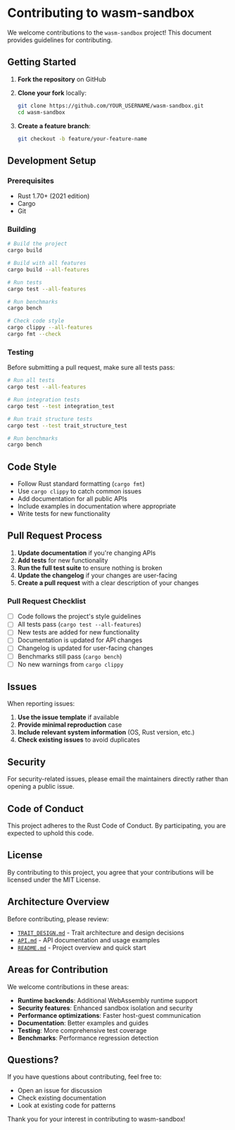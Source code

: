 # Contributing to wasm-sandbox

We welcome contributions to the `wasm-sandbox` project! This document provides guidelines for contributing.

## Getting Started

1. **Fork the repository** on GitHub
2. **Clone your fork** locally:

   ```bash
   git clone https://github.com/YOUR_USERNAME/wasm-sandbox.git
   cd wasm-sandbox
   ```

3. **Create a feature branch**:

   ```bash
   git checkout -b feature/your-feature-name
   ```

## Development Setup

### Prerequisites

- Rust 1.70+ (2021 edition)
- Cargo
- Git

### Building

```bash
# Build the project
cargo build

# Build with all features
cargo build --all-features

# Run tests
cargo test --all-features

# Run benchmarks
cargo bench

# Check code style
cargo clippy --all-features
cargo fmt --check
```

### Testing

Before submitting a pull request, make sure all tests pass:

```bash
# Run all tests
cargo test --all-features

# Run integration tests
cargo test --test integration_test

# Run trait structure tests
cargo test --test trait_structure_test

# Run benchmarks
cargo bench
```

## Code Style

- Follow Rust standard formatting (`cargo fmt`)
- Use `cargo clippy` to catch common issues
- Add documentation for all public APIs
- Include examples in documentation where appropriate
- Write tests for new functionality

## Pull Request Process

1. **Update documentation** if you're changing APIs
2. **Add tests** for new functionality
3. **Run the full test suite** to ensure nothing is broken
4. **Update the changelog** if your changes are user-facing
5. **Create a pull request** with a clear description of your changes

### Pull Request Checklist

- [ ] Code follows the project's style guidelines
- [ ] All tests pass (`cargo test --all-features`)
- [ ] New tests are added for new functionality
- [ ] Documentation is updated for API changes
- [ ] Changelog is updated for user-facing changes
- [ ] Benchmarks still pass (`cargo bench`)
- [ ] No new warnings from `cargo clippy`

## Issues

When reporting issues:

1. **Use the issue template** if available
2. **Provide minimal reproduction** case
3. **Include relevant system information** (OS, Rust version, etc.)
4. **Check existing issues** to avoid duplicates

## Security

For security-related issues, please email the maintainers directly rather than opening a public issue.

## Code of Conduct

This project adheres to the Rust Code of Conduct. By participating, you are expected to uphold this code.

## License

By contributing to this project, you agree that your contributions will be licensed under the MIT License.

## Architecture Overview

Before contributing, please review:

- [`TRAIT_DESIGN.md`](TRAIT_DESIGN.md) - Trait architecture and design decisions
- [`API.md`](API.md) - API documentation and usage examples
- [`README.md`](README.md) - Project overview and quick start

## Areas for Contribution

We welcome contributions in these areas:

- **Runtime backends**: Additional WebAssembly runtime support
- **Security features**: Enhanced sandbox isolation and security
- **Performance optimizations**: Faster host-guest communication
- **Documentation**: Better examples and guides
- **Testing**: More comprehensive test coverage
- **Benchmarks**: Performance regression detection

## Questions?

If you have questions about contributing, feel free to:

- Open an issue for discussion
- Check existing documentation
- Look at existing code for patterns

Thank you for your interest in contributing to wasm-sandbox!
